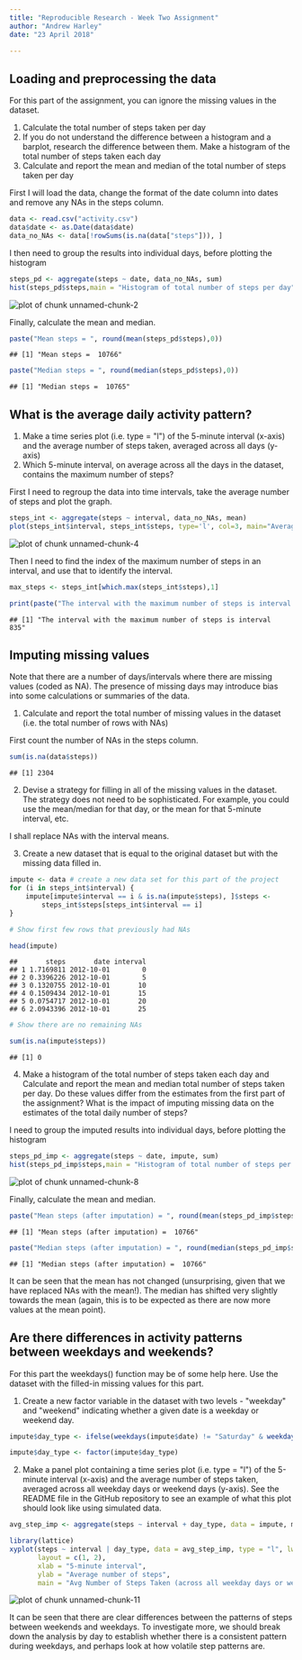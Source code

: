 ```yaml
---
title: "Reproducible Research - Week Two Assignment"
author: "Andrew Harley"
date: "23 April 2018"

---
```


## Loading and preprocessing the data

For this part of the assignment, you can ignore the missing values in the dataset.  

1.  Calculate the total number of steps taken per day  
2.  If you do not understand the difference between a histogram and a barplot, research the difference between them. Make a histogram of the total number of steps taken each day  
3.  Calculate and report the mean and median of the total number of steps taken per day  

First I will load the data, change the format of the date column into dates and remove any NAs in the steps column.


```r
data <- read.csv("activity.csv")
data$date <- as.Date(data$date)
data_no_NAs <- data[!rowSums(is.na(data["steps"])), ]
```

I then need to group the results into individual days, before plotting the histogram


```r
steps_pd <- aggregate(steps ~ date, data_no_NAs, sum)
hist(steps_pd$steps,main = "Histogram of total number of steps per day", xlab = "Steps per day", col = "red", breaks = 20)
```

![plot of chunk unnamed-chunk-2](figure/unnamed-chunk-2-1.png)

Finally, calculate the mean and median.


```r
paste("Mean steps = ", round(mean(steps_pd$steps),0))
```

```
## [1] "Mean steps =  10766"
```

```r
paste("Median steps = ", round(median(steps_pd$steps),0))
```

```
## [1] "Median steps =  10765"
```

## What is the average daily activity pattern?  


  1.  Make a time series plot (i.e. type = "l") of the 5-minute interval (x-axis) and the average number of steps taken, averaged across all days (y-axis)  
  2.  Which 5-minute interval, on average across all the days in the dataset, contains the maximum number of steps?  
  
First I need to regroup the data into time intervals, take the average number of steps and plot the graph.
  

```r
steps_int <- aggregate(steps ~ interval, data_no_NAs, mean)
plot(steps_int$interval, steps_int$steps, type='l', col=3, main="Average number of steps by Interval", xlab="Time Intervals", ylab="Average number of steps")
```

![plot of chunk unnamed-chunk-4](figure/unnamed-chunk-4-1.png)

Then I need to find the index of the maximum number of steps in an interval, and use that to identify the interval.


```r
max_steps <- steps_int[which.max(steps_int$steps),1]

print(paste("The interval with the maximum number of steps is interval ", max_steps))
```

```
## [1] "The interval with the maximum number of steps is interval  835"
```


## Imputing missing values

Note that there are a number of days/intervals where there are missing values (coded as NA). The presence of missing days may introduce bias into some calculations or summaries of the data.

  1.  Calculate and report the total number of missing values in the dataset (i.e. the total number of rows with NAs)  

First count the number of NAs in the steps column.


```r
sum(is.na(data$steps))
```

```
## [1] 2304
```

  2.  Devise a strategy for filling in all of the missing values in the dataset. The strategy does not need to be sophisticated. For example, you could use the mean/median for that day, or the mean for that 5-minute interval, etc.  
  
I shall replace NAs with the interval means.
  
  3.  Create a new dataset that is equal to the original dataset but with the missing data filled in.  


```r
impute <- data # create a new data set for this part of the project
for (i in steps_int$interval) {
    impute[impute$interval == i & is.na(impute$steps), ]$steps <- 
        steps_int$steps[steps_int$interval == i]
}

# Show first few rows that previously had NAs

head(impute)
```

```
##       steps       date interval
## 1 1.7169811 2012-10-01        0
## 2 0.3396226 2012-10-01        5
## 3 0.1320755 2012-10-01       10
## 4 0.1509434 2012-10-01       15
## 5 0.0754717 2012-10-01       20
## 6 2.0943396 2012-10-01       25
```

```r
# Show there are no remaining NAs

sum(is.na(impute$steps))
```

```
## [1] 0
```

  4.  Make a histogram of the total number of steps taken each day and Calculate and report the mean and median total number of steps taken per day. Do these values differ from the estimates from the first part of the assignment? What is the impact of imputing missing data on the estimates of the total daily number of steps?
  
I need to group the imputed results into individual days, before plotting the histogram


```r
steps_pd_imp <- aggregate(steps ~ date, impute, sum)
hist(steps_pd_imp$steps,main = "Histogram of total number of steps per day after imputation", xlab = "Steps per day", col = "red", breaks = 20)
```

![plot of chunk unnamed-chunk-8](figure/unnamed-chunk-8-1.png)

Finally, calculate the mean and median.


```r
paste("Mean steps (after imputation) = ", round(mean(steps_pd_imp$steps),0))
```

```
## [1] "Mean steps (after imputation) =  10766"
```

```r
paste("Median steps (after imputation) = ", round(median(steps_pd_imp$steps),0))
```

```
## [1] "Median steps (after imputation) =  10766"
```

It can be seen that the mean has not changed (unsurprising, given that we have replaced NAs with the mean!).  The median has shifted very slightly towards the mean (again, this is to be expected as there are now more values at the mean point).

## Are there differences in activity patterns between weekdays and weekends?

For this part the weekdays() function may be of some help here. Use the dataset with the filled-in missing values for this part.  

  1.  Create a new factor variable in the dataset with two levels - "weekday" and "weekend" indicating whether a given date is a weekday or weekend day.  


```r
impute$day_type <- ifelse(weekdays(impute$date) != "Saturday" & weekdays(impute$date) != "Sunday" , "Weekday" , "Weekend")

impute$day_type <- factor(impute$day_type)
```
  
  2.  Make a panel plot containing a time series plot (i.e. type = "l") of the 5-minute interval (x-axis) and the average number of steps taken, averaged across all weekday days or weekend days (y-axis). See the README file in the GitHub repository to see an example of what this plot should look like using simulated data.


```r
avg_step_imp <- aggregate(steps ~ interval + day_type, data = impute, mean)

library(lattice)
xyplot(steps ~ interval | day_type, data = avg_step_imp, type = "l", lwd = 2,
       layout = c(1, 2), 
       xlab = "5-minute interval", 
       ylab = "Average number of steps",
       main = "Avg Number of Steps Taken (across all weekday days or weekend days)")
```

![plot of chunk unnamed-chunk-11](figure/unnamed-chunk-11-1.png)

It can be seen that there are clear differences between the patterns of steps between weekends and weekdays.  To investigate more, we should break down the analysis by day to establish whether there is a consistent pattern during weekdays, and perhaps look at how volatile step patterns are.
